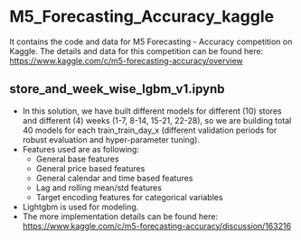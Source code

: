 # M5_Forecasting_Accuracy_kaggle
It contains the code and data for M5 Forecasting - Accuracy competition on Kaggle.
The details and data for this competition can be found here: https://www.kaggle.com/c/m5-forecasting-accuracy/overview

## store_and_week_wise_lgbm_v1.ipynb
* In this solution, we have built different models for different (10) stores and different (4) weeks (1-7, 8-14, 15-21, 22-28), so we are building total 40 models 
for each train_train_day_x (different validation periods for robust evaluation and hyper-parameter tuning).
* Features used are as following:
  * General base features
  * General price based features
  * General calendar and time based features
  * Lag and rolling mean/std features
  * Target encoding features for categorical variables
* Lightgbm is used for modeling.
* The more implementation details can be found here: https://www.kaggle.com/c/m5-forecasting-accuracy/discussion/163216

